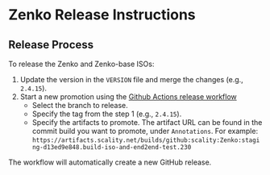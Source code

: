 # Zenko Release Instructions

## Release Process

To release the Zenko and Zenko-base ISOs:

1. Update the version in the `VERSION` file and merge the changes (e.g., `2.4.15`).
2. Start a new promotion using the [Github Actions release workflow](https://github.com/scality/Zenko/actions/workflows/release.yaml)
   * Select the branch to release.
   * Specify the tag from the step 1 (e.g., `2.4.15`).
   * Specify the artifacts to promote.
     The artifact URL can be found in the commit build you want to promote, under `Annotations`.
     For example: `https://artifacts.scality.net/builds/github:scality:Zenko:staging-d13ed9e848.build-iso-and-end2end-test.230`

The workflow will automatically create a new GitHub release.
